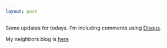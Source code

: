 ```yaml
---
layout: post
---
```


Some updates for todays.
I'm including comments using [Disqus](http://www.disqus.com).

My neighbors blog is [here](http://fagautiercuenca.github.io)

